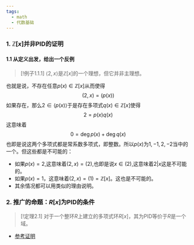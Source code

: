 ```yaml
---
tags:
  - math
  - 代数基础
---
```

### 1. $\mathbb{Z}[x]$并非PID的证明

#### 1.1 从定义出发，给出一个反例

> [!例子1.1.1]
> $\langle 2,x\rangle$是$\mathbb{Z}[x]$的一个理想，但它并非主理想。

也就是说，不存在任意$p(x)\in \mathbb{Z}[x]$从而使得$$(2,x)=(p(x))$$如果存在，那么$2 \in \langle p(x)\rangle$于是存在多项式$q(x)\in \mathbb{Z}[x]$使得$$2=p(x)q(x)$$这意味着$$0=\deg p(x) +\deg q(x)$$也即是说这两个多项式都是常系数多项式，即整数。所以$p(x)$为$1,-1,2,-2$当中的一个。但这些都是不可能的：
* 如果$p(x)=2$,这意味着$(2,x)=(2)$,也即是说$x \in (2)$,这意味着$2|x$这是不可能的。
* 如果$p(x)=1$，这意味着$(2,x)=(1)=\mathbb{Z}[x]$。这也是不可能的。
* 其余情况都可以用类似的理由说明。


### 2. 推广的命题：$R[x]$为PID的条件

> [!定理2.1]
> 对于一个整环$R$上建立的多项式环$R[x]$，其为PID等价于$R$是一个域。

* [参考证明](https://proofwiki.org/wiki/Polynomial_Forms_over_Field_form_Principal_Ideal_Domain)
